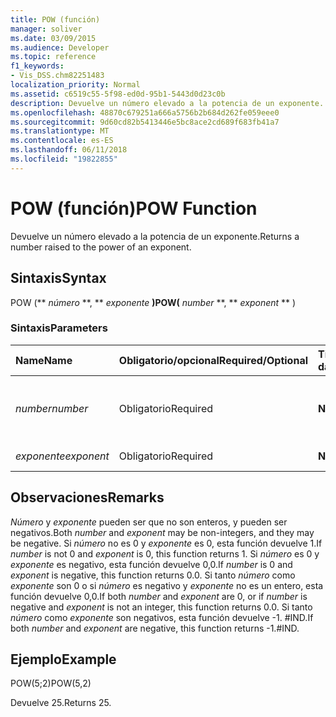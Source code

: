 ```yaml
---
title: POW (función)
manager: soliver
ms.date: 03/09/2015
ms.audience: Developer
ms.topic: reference
f1_keywords:
- Vis_DSS.chm82251483
localization_priority: Normal
ms.assetid: c6519c55-5f98-ed0d-95b1-5443d0d23c0b
description: Devuelve un número elevado a la potencia de un exponente.
ms.openlocfilehash: 48870c679251a666a5756b2b684d262fe059eee0
ms.sourcegitcommit: 9d60cd82b5413446e5bc8ace2cd689f683fb41a7
ms.translationtype: MT
ms.contentlocale: es-ES
ms.lasthandoff: 06/11/2018
ms.locfileid: "19822855"
---
```

# <a name="pow-function"></a><span data-ttu-id="92634-103">POW (función)</span><span class="sxs-lookup"><span data-stu-id="92634-103">POW Function</span></span>

<span data-ttu-id="92634-104">Devuelve un número elevado a la potencia de un exponente.</span><span class="sxs-lookup"><span data-stu-id="92634-104">Returns a number raised to the power of an exponent.</span></span>
  
## <a name="syntax"></a><span data-ttu-id="92634-105">Sintaxis</span><span class="sxs-lookup"><span data-stu-id="92634-105">Syntax</span></span>

<span data-ttu-id="92634-106">POW (** *número* **, ** *exponente* **)</span><span class="sxs-lookup"><span data-stu-id="92634-106">POW(** *number* **, ** *exponent* ** )</span></span> 
  
### <a name="parameters"></a><span data-ttu-id="92634-107">Sintaxis</span><span class="sxs-lookup"><span data-stu-id="92634-107">Parameters</span></span>

|<span data-ttu-id="92634-108">**Name**</span><span class="sxs-lookup"><span data-stu-id="92634-108">**Name**</span></span>|<span data-ttu-id="92634-109">**Obligatorio/opcional**</span><span class="sxs-lookup"><span data-stu-id="92634-109">**Required/Optional**</span></span>|<span data-ttu-id="92634-110">**Tipo de datos**</span><span class="sxs-lookup"><span data-stu-id="92634-110">**Data Type**</span></span>|<span data-ttu-id="92634-111">**Descripción**</span><span class="sxs-lookup"><span data-stu-id="92634-111">**Description**</span></span>|
|:-----|:-----|:-----|:-----|
| <span data-ttu-id="92634-112">_number_</span><span class="sxs-lookup"><span data-stu-id="92634-112">_number_</span></span> <br/> |<span data-ttu-id="92634-113">Obligatorio</span><span class="sxs-lookup"><span data-stu-id="92634-113">Required</span></span>  <br/> |<span data-ttu-id="92634-114">**Número**</span><span class="sxs-lookup"><span data-stu-id="92634-114">**Number**</span></span> <br/> |<span data-ttu-id="92634-115">El número para elevar la potencia del exponente.</span><span class="sxs-lookup"><span data-stu-id="92634-115">The number to raise to the power of an exponent.</span></span>  <br/> |
| <span data-ttu-id="92634-116">_exponente_</span><span class="sxs-lookup"><span data-stu-id="92634-116">_exponent_</span></span> <br/> |<span data-ttu-id="92634-117">Obligatorio</span><span class="sxs-lookup"><span data-stu-id="92634-117">Required</span></span>  <br/> |<span data-ttu-id="92634-118">**Número**</span><span class="sxs-lookup"><span data-stu-id="92634-118">**Number**</span></span> <br/> |<span data-ttu-id="92634-119">El exponente.</span><span class="sxs-lookup"><span data-stu-id="92634-119">The exponent.</span></span>  <br/> |
   
## <a name="remarks"></a><span data-ttu-id="92634-120">Observaciones</span><span class="sxs-lookup"><span data-stu-id="92634-120">Remarks</span></span>

<span data-ttu-id="92634-121">_Número_ y _exponente_ pueden ser que no son enteros, y pueden ser negativos.</span><span class="sxs-lookup"><span data-stu-id="92634-121">Both  _number_ and  _exponent_ may be non-integers, and they may be negative.</span></span> <span data-ttu-id="92634-122">Si _número_ no es 0 y _exponente_ es 0, esta función devuelve 1.</span><span class="sxs-lookup"><span data-stu-id="92634-122">If  _number_ is not 0 and  _exponent_ is 0, this function returns 1.</span></span> <span data-ttu-id="92634-123">Si _número_ es 0 y _exponente_ es negativo, esta función devuelve 0,0.</span><span class="sxs-lookup"><span data-stu-id="92634-123">If  _number_ is 0 and  _exponent_ is negative, this function returns 0.0.</span></span> <span data-ttu-id="92634-124">Si tanto _número_ como _exponente_ son 0 o si _número_ es negativo y _exponente_ no es un entero, esta función devuelve 0,0.</span><span class="sxs-lookup"><span data-stu-id="92634-124">If both  _number_ and  _exponent_ are 0, or if  _number_ is negative and  _exponent_ is not an integer, this function returns 0.0.</span></span> <span data-ttu-id="92634-125">Si tanto _número_ como _exponente_ son negativos, esta función devuelve -1. #IND.</span><span class="sxs-lookup"><span data-stu-id="92634-125">If both  _number_ and  _exponent_ are negative, this function returns -1.#IND.</span></span> 
  
## <a name="example"></a><span data-ttu-id="92634-126">Ejemplo</span><span class="sxs-lookup"><span data-stu-id="92634-126">Example</span></span>

<span data-ttu-id="92634-127">POW(5;2)</span><span class="sxs-lookup"><span data-stu-id="92634-127">POW(5,2)</span></span> 
  
<span data-ttu-id="92634-128">Devuelve 25.</span><span class="sxs-lookup"><span data-stu-id="92634-128">Returns 25.</span></span> 
  

